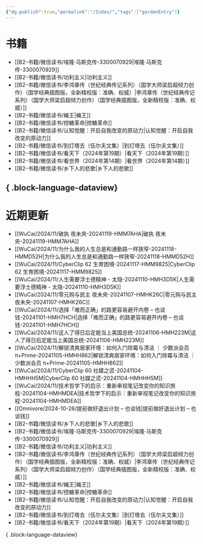 ```yaml
---
{"dg-publish":true,"permalink":"/Index/","tags":["gardenEntry"]}
---
```



# 书籍

- [[B2-书籍/微信读书/埃隆·马斯克传-3300070929\|埃隆·马斯克传-3300070929]]
- [[B2-书籍/微信读书/功利主义\|功利主义]]
- [[B2-书籍/微信读书/李鸿章传（世纪经典传记系列）（国学大师梁启超倾力创作）（国学经典插图版，全新精校版：准确、权威）\|李鸿章传（世纪经典传记系列）（国学大师梁启超倾力创作）（国学经典插图版，全新精校版：准确、权威）]]
- [[B2-书籍/微信读书/蝇王\|蝇王]]
- [[B2-书籍/微信读书/控糖革命\|控糖革命]]
- [[B2-书籍/微信读书/认知觉醒：开启自我改变的原动力\|认知觉醒：开启自我改变的原动力]]
- [[B2-书籍/微信读书/到灯塔去（伍尔夫文集）\|到灯塔去（伍尔夫文集）]]
- [[B2-书籍/微信读书/看天下（2024年第19期）\|看天下（2024年第19期）]]
- [[B2-书籍/微信读书/看世界（2024年第14期）\|看世界（2024年第14期）]]
- [[B2-书籍/微信读书/乡下人的悲歌\|乡下人的悲歌]]

{ .block-language-dataview}
---

# 近期更新

- [[WuCai/2024/11/破执  夜未央-20241119-HMM7AHA\|破执  夜未央-20241119-HMM7AHA]]
- [[WuCai/2024/11/为什么我的人生总是和通勤路一样狭窄-20241118-HMMD52H\|为什么我的人生总是和通勤路一样狭窄-20241118-HMMD52H]]
- [[WuCai/2024/11/CyberClip 62 生育困境-20241117-HMM9825\|CyberClip 62 生育困境-20241117-HMM9825]]
- [[WuCai/2024/11/人生需要浮士德精神 - 太隐-20241110-HMH3D5K\|人生需要浮士德精神 - 太隐-20241110-HMH3D5K]]
- [[WuCai/2024/11/零元购与民主  夜未央-20241107-HMHK26C\|零元购与民主  夜未央-20241107-HMHK26C]]
- [[WuCai/2024/11/选择「难而正确」的路更容易避开内卷 – 也谈钱-20241101-HMH7HCH\|选择「难而正确」的路更容易避开内卷 – 也谈钱-20241101-HMH7HCH]]
- [[WuCai/2024/11/这人了得日后定能当上美国总统-20241106-HMH223M\|这人了得日后定能当上美国总统-20241106-HMH223M]]
- [[WuCai/2024/11/解锁清爽居家环境：如何入门除霉与清洁 ｜ 少数派会员 π+Prime-20241105-HMHH862\|解锁清爽居家环境：如何入门除霉与清洁 ｜ 少数派会员 π+Prime-20241105-HMHH862]]
- [[WuCai/2024/11/CyberClip 60 社媒之谎-20241104-HMHHH5M\|CyberClip 60 社媒之谎-20241104-HMHHH5M]]
- [[WuCai/2024/11/技术哲学下的启示：重新审视笔记改变你的知识旅程-20241104-HMHMDEA\|技术哲学下的启示：重新审视笔记改变你的知识旅程-20241104-HMHMDEA]]
- [[Omnivore/2024-10-26/提前做好退出计划 – 也谈钱\|提前做好退出计划 – 也谈钱]]
- [[B2-书籍/微信读书/乡下人的悲歌\|乡下人的悲歌]]
- [[B2-书籍/微信读书/埃隆·马斯克传-3300070929\|埃隆·马斯克传-3300070929]]
- [[B2-书籍/微信读书/功利主义\|功利主义]]
- [[B2-书籍/微信读书/李鸿章传（世纪经典传记系列）（国学大师梁启超倾力创作）（国学经典插图版，全新精校版：准确、权威）\|李鸿章传（世纪经典传记系列）（国学大师梁启超倾力创作）（国学经典插图版，全新精校版：准确、权威）]]
- [[B2-书籍/微信读书/蝇王\|蝇王]]
- [[B2-书籍/微信读书/控糖革命\|控糖革命]]
- [[B2-书籍/微信读书/认知觉醒：开启自我改变的原动力\|认知觉醒：开启自我改变的原动力]]
- [[B2-书籍/微信读书/到灯塔去（伍尔夫文集）\|到灯塔去（伍尔夫文集）]]
- [[B2-书籍/微信读书/看天下（2024年第19期）\|看天下（2024年第19期）]]

{ .block-language-dataview}
